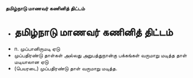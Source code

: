 **தமிழ்நாடு மாணவர் கணினித் திட்டம்**
- # தமிழ்நாடு மாணவர் கணினித் திட்டம்
- n. முப்பானிருமடி ஏடு
- முப்பதிரண்டு தாள்கள் அல்லது அறுபத்துநான்கு பக்கங்கள் வருமாறு மடித்த தாள் மடியாலான ஏடு
- (பெயரடை) முப்பதிரண்டு தாள் வருமாறு மடித்த.

